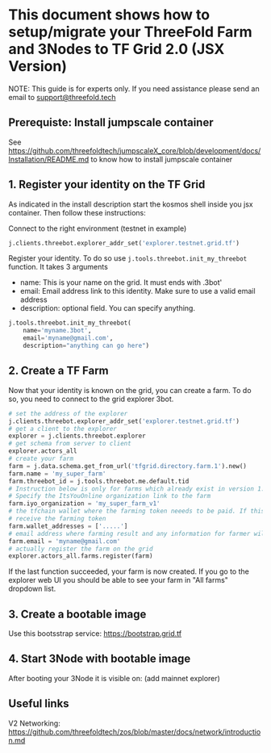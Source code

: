# This document shows how to setup/migrate your ThreeFold Farm and 3Nodes to TF Grid 2.0 (JSX Version)
NOTE: This guide is for experts only. If you need assistance please send an email to support@threefold.tech

## Prerequiste: Install jumpscale container

See https://github.com/threefoldtech/jumpscaleX_core/blob/development/docs/Installation/README.md to know how to install jumpscale container

## 1. Register your identity on the TF Grid

As indicated in the install description start the kosmos shell inside you jsx container.  Then follow these instructions:

Connect to the right environment (testnet in example)
```python
j.clients.threebot.explorer_addr_set('explorer.testnet.grid.tf') 
```

Register your identity. To do so use `j.tools.threebot.init_my_threebot` function.
It takes 3 arguments

- name: This is your name on the grid. It must ends with .3bot'
- email: Email address link to this identity. Make sure to use a valid email address
- description: optional field. You can specify anything.

```python
j.tools.threebot.init_my_threebot(
    name='myname.3bot',
    email='myname@gmail.com',
    description="anything can go here")
```
## 2. Create a TF Farm

Now that your identity is known on the grid, you can create a farm.
To do so, you need to connect to the grid explorer 3bot.

```python
# set the address of the explorer
j.clients.threebot.explorer_addr_set('explorer.testnet.grid.tf')
# get a client to the explorer
explorer = j.clients.threebot.explorer
# get schema from server to client
explorer.actors_all
# create your farm
farm = j.data.schema.get_from_url('tfgrid.directory.farm.1').new()
farm.name = 'my_super_farm'
farm.threebot_id = j.tools.threebot.me.default.tid
# Instruction below is only for farms which already exist in version 1.x and need to be migrated to version 2.0 !
# Specify the ItsYouOnline organization link to the farm
farm.iyo_organization = 'my_super_farm_v1'
# the tfchain wallet where the farming token neeeds to be paid. If this field is empty you won't be able to
# receive the farming token
farm.wallet_addresses = ['.....']
# email address where farming result and any information for farmer will be sent.
farm.email = 'myname@gmail.com'
# actually register the farm on the grid
explorer.actors_all.farms.register(farm)
```

If the last function succeeded, your farm is now created.
If you go to the explorer web UI you should be able to see your farm in "All farms" dropdown list.

## 3. Create a bootable image

Use this bootsstrap service: https://bootstrap.grid.tf

## 4. Start 3Node with bootable image

After booting your 3Node it is visible on: (add mainnet explorer)

## Useful links

V2 Networking: https://github.com/threefoldtech/zos/blob/master/docs/network/introduction.md


